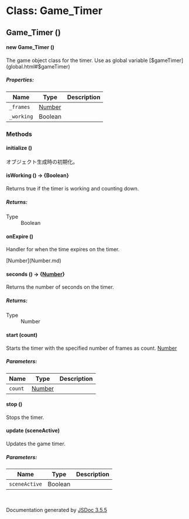 # Class: Game_Timer

## Game_Timer ()

#### new Game_Timer ()

The game object class for the timer. Use as global variable [$gameTimer](global.html#$gameTimer)

##### Properties:

| Name | Type | Description |
| --- | --- | --- |
| `_frames` | [Number](Number.md) |  |
| `_working` | Boolean |  |

<dl>
</dl>

### Methods

#### initialize ()


 オブジェクト生成時の初期化。
<dl>
</dl>

#### isWorking () → {Boolean}


Returns true if the timer is working and counting down.
<dl>
</dl>

##### Returns:

<dl>
                <dt> Type </dt>
                <dd>
                    <span>Boolean</span>
                </dd>
            </dl>

#### onExpire ()


Handler for when the time expires on the timer.
<dl>[Number](Number.md)
</dl>

#### seconds () → {[Number](Number.md)}


Returns the number of seconds on the timer.
<dl>
</dl>

##### Returns:

<dl>
                <dt> Type </dt>
                <dd>
                    <span><a>Number</a></span>
                </dd>
            </dl>

#### start (count)


Starts the timer with the specified number of frames as count.
[Number](Number.md)
##### Parameters:

| Name | Type | Description |
| --- | --- | --- |
| `count` | [Number](Number.md) |  |

<dl>
</dl>

#### stop ()


Stops the timer.
<dl>
</dl>

#### update (sceneActive)


Updates the game timer.

##### Parameters:

| Name | Type | Description |
| --- | --- | --- |
| `sceneActive` | Boolean |  |

<dl>
</dl>


 <br>

  Documentation generated by [JSDoc 3.5.5](https://github.com/jsdoc3/jsdoc)
